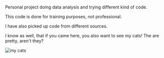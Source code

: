 Personal project doing data analysis and trying different kind of code. 

This code is done for training purposes, not professional.

I have also picked up code from different sources.

I know as well, that if you came here, you also want to see my cats! The are pretty, aren't they?


![my cats](https://github.com/psanchezarmas/personal_project/assets/59923173/9e66e41f-3faa-4679-a9bc-4d5706464985)
